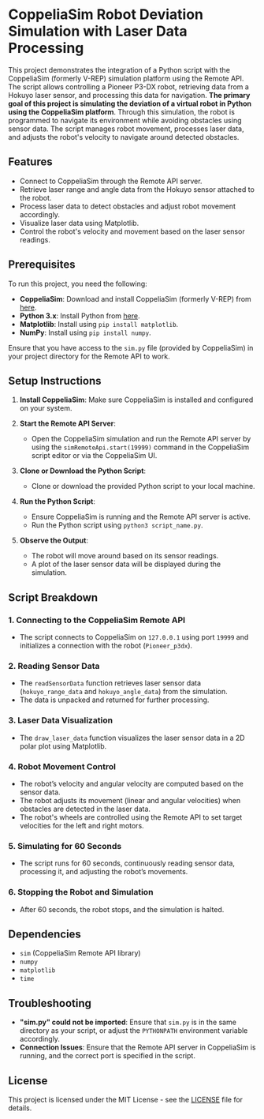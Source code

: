 # CoppeliaSim Robot Deviation Simulation with Laser Data Processing

This project demonstrates the integration of a Python script with the CoppeliaSim (formerly V-REP) simulation platform using the Remote API. The script allows controlling a Pioneer P3-DX robot, retrieving data from a Hokuyo laser sensor, and processing this data for navigation. **The primary goal of this project is simulating the deviation of a virtual robot in Python using the CoppeliaSim platform**. Through this simulation, the robot is programmed to navigate its environment while avoiding obstacles using sensor data. The script manages robot movement, processes laser data, and adjusts the robot's velocity to navigate around detected obstacles.

## Features

- Connect to CoppeliaSim through the Remote API server.
- Retrieve laser range and angle data from the Hokuyo sensor attached to the robot.
- Process laser data to detect obstacles and adjust robot movement accordingly.
- Visualize laser data using Matplotlib.
- Control the robot's velocity and movement based on the laser sensor readings.

## Prerequisites

To run this project, you need the following:

- **CoppeliaSim**: Download and install CoppeliaSim (formerly V-REP) from [here](https://www.coppeliarobotics.com/).
- **Python 3.x**: Install Python from [here](https://www.python.org/downloads/).
- **Matplotlib**: Install using `pip install matplotlib`.
- **NumPy**: Install using `pip install numpy`.

Ensure that you have access to the `sim.py` file (provided by CoppeliaSim) in your project directory for the Remote API to work.

## Setup Instructions

1. **Install CoppeliaSim**: Make sure CoppeliaSim is installed and configured on your system.
2. **Start the Remote API Server**:
   - Open the CoppeliaSim simulation and run the Remote API server by using the `simRemoteApi.start(19999)` command in the CoppeliaSim script editor or via the CoppeliaSim UI.
   
3. **Clone or Download the Python Script**:
   - Clone or download the provided Python script to your local machine.

4. **Run the Python Script**:
   - Ensure CoppeliaSim is running and the Remote API server is active.
   - Run the Python script using `python3 script_name.py`.
   
5. **Observe the Output**:
   - The robot will move around based on its sensor readings.
   - A plot of the laser sensor data will be displayed during the simulation.

## Script Breakdown

### 1. **Connecting to the CoppeliaSim Remote API**
   - The script connects to CoppeliaSim on `127.0.0.1` using port `19999` and initializes a connection with the robot (`Pioneer_p3dx`).

### 2. **Reading Sensor Data**
   - The `readSensorData` function retrieves laser sensor data (`hokuyo_range_data` and `hokuyo_angle_data`) from the simulation.
   - The data is unpacked and returned for further processing.

### 3. **Laser Data Visualization**
   - The `draw_laser_data` function visualizes the laser sensor data in a 2D polar plot using Matplotlib.

### 4. **Robot Movement Control**
   - The robot’s velocity and angular velocity are computed based on the sensor data.
   - The robot adjusts its movement (linear and angular velocities) when obstacles are detected in the laser data.
   - The robot's wheels are controlled using the Remote API to set target velocities for the left and right motors.

### 5. **Simulating for 60 Seconds**
   - The script runs for 60 seconds, continuously reading sensor data, processing it, and adjusting the robot’s movements.

### 6. **Stopping the Robot and Simulation**
   - After 60 seconds, the robot stops, and the simulation is halted.

## Dependencies

- `sim` (CoppeliaSim Remote API library)
- `numpy`
- `matplotlib`
- `time`

## Troubleshooting

- **"sim.py" could not be imported**: Ensure that `sim.py` is in the same directory as your script, or adjust the `PYTHONPATH` environment variable accordingly.
- **Connection Issues**: Ensure that the Remote API server in CoppeliaSim is running, and the correct port is specified in the script.

## License

This project is licensed under the MIT License - see the [LICENSE](LICENSE) file for details.
